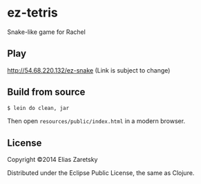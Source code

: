 ez-tetris
=========

Snake-like game for Rachel

## Play

http://54.68.220.132/ez-snake (Link is subject to change)

## Build from source

```bash
$ lein do clean, jar
```
Then open `resources/public/index.html` in a modern browser.

## License

Copyright ©2014 Elias Zaretsky

Distributed under the Eclipse Public License, the same as Clojure.
